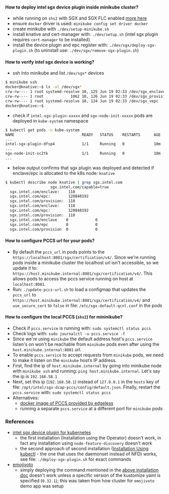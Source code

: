 #### How to deploy intel sgx device plugin inside minikube cluster?
- while running on `shs2` with SGX and SGX FLC enabled [more here](https://docs.edgeless.systems/ego/getting-started/troubleshoot#hardware)
- ensure `docker` driver is used: `minikube config set driver docker`
- create minikube with `./dev/setup-minikube.sh`
- install knative and cert-manager with: `./dev/setup.sh` (intel sgx plugin requires `cert-manager` to be installed)
- install the device plugin and epc register with: `./dev/sgx/deploy-sgx-plugin.sh` (to uninstall use: `./dev/sgx/remove-sgx-plugin.sh`)

#### How to verify intel sgx device is working?
- ssh into minikube and list `/dev/sgx*` devices
```bash
$ minikube ssh
docker@knative:~$ ls -al /dev/sgx*
crw-rw---- 1 root systemd-resolve 10, 125 Jun 19 02:33 /dev/sgx_enclave
crw-rw---- 1 root            1062 10, 126 Jun 19 02:33 /dev/sgx_provision
crw-rw---- 1 root systemd-resolve 10, 124 Jun 19 02:33 /dev/sgx_vepc
docker@knative:~$ 
```
- check if `intel-sgx-plugin-xxxxx` and `sgx-node-init-xxxxx` pods are deployed in `kube-system` namespace
```bash
$ kubectl get pods -n kube-system
NAME                              READY   STATUS    RESTARTS      AGE
...
intel-sgx-plugin-dfsp4            1/1     Running   0             10m
...
sgx-node-init-sc2tk               1/1     Running   0             10m
...
```
- below output confirms that sgx plugin was deployed and detected if enclave/epc is allocated to the k8s node: `knative`
```bash
$ kubectl describe node knative | grep sgx.intel.com
                    sgx.intel.com/capable=true
  sgx.intel.com/enclave:    110
  sgx.intel.com/epc:        120840192
  sgx.intel.com/provision:  110
  sgx.intel.com/enclave:    110
  sgx.intel.com/epc:        120840192
  sgx.intel.com/provision:  110
  sgx.intel.com/enclave    0            0
  sgx.intel.com/epc        0            0
  sgx.intel.com/provision  0            0
```

#### How to configure PCCS url for your pods?
- By default the `pccs_url` in pods points to the `https://localhost:8081/sgx/certification/v4/`. Since we're running pods inside a minikube cluster the localhost url isn't accessible, so we update it to: `https://host.minikube.internal:8081/sgx/certification/v4/`. This allows pods to access the pccs service running on host at `localhost:8081`.
- Run: `./update-pccs-url.sh` to load a configmap that updates the `pccs_url` to `https://host.minikube.internal:8081/sgx/certification/v4/` and `use_secure_cert` to `false` in file: `/etc/sgx-default-qcnl.conf` in the pods

#### How to configure the local PCCS (`shs2`) for mininikube?
- Check if `pccs.service` is running with: `sudo systemctl status pccs`
- Check logs with: `sudo journalctl -u pccs.service -f`
- Since we're using `minikube` the default address host's `pccs.service` listen's on won't be reachable from `minikube` pods even after using the `host.minikube.internal:8081` url. 
- To enable `pccs.service` to accept requests from `minikube` pods, we need to make it listen on the `minikube` host’s IP address.
- First, find the ip of `host.minikube.internal` by going into minikube node with `minikube ssh` and running: `ping host.minikube.internal`. Let's say the ip is `192.168.58.1`
- Next, set this ip (`192.168.58.1`) instead of `127.0.0.1` in the `hosts` key of file: `/opt/intel/sgx-dcap-pccs/config/default.json`. Finally, restart the `pccs.service` with: `sudo systemctl status pccs`
- Alternatives: 
    - [docker image of PCCS provided by edgeless](https://docs.edgeless.systems/ego/reference/attest#your-own-pccs)
    - running a separate `pccs.service` at a different port for `minikube` pods

### References
- [intel sgx device plugin for kubernetes](https://github.com/intel/intel-device-plugins-for-kubernetes/blob/main/cmd/sgx_plugin/README.md)
    - the first installation (Installation using the Operator) doesn't work, in fact any installation using `node-feature-discovery` doesn't work
    - the second approach of second installation ([Installation Using kubectl](https://github.com/intel/intel-device-plugins-for-kubernetes/blob/main/cmd/sgx_plugin/README.md#installation-using-kubectl) - the one that uses the daemonset instead of NFD) works, see file: `./deploy-sgx-plugin.sh` for exact commands 
- [emojivoto](https://github.com/edgelesssys/emojivoto)
    - simply deploying the command mentioned in the [above installation doc](https://github.com/intel/intel-device-plugins-for-kubernetes/blob/main/cmd/sgx_plugin/README.md#installation-using-kubectl) doesn't work unless a specific version of the kustomize yaml is specified (`0.32.1`); this was taken from how cluster for `emojivoto` demo app was setup


